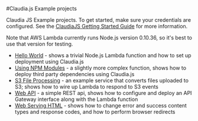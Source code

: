 #Claudia.js Example projects

Claudia JS Example projects. To get started, make sure your credentials are configured. See the [ClaudiaJS Getting Started Guide](https://github.com/claudiajs/claudia/blob/master/getting_started.md) for more information.

Note that AWS Lambda currently runs Node.js version 0.10.36, so it's best to use that version for testing.

  * [Hello World](hello-world) - shows a trivial Node.js Lambda function and how to set up deployment using Claudia.js
  * [Using NPM Modules](using-npm-modules) - a slightly more complex function, shows how to deploy third party dependencies using Claudia.js
  * [S3 File Processing](s3-file-processing) - an example service that converts files uploaded to S3; shows how to wire up Lambda to respond to S3 events
  * [Web API](web-api) - a simple REST api, shows how to configure and deploy an API Gateway interface along with the Lambda function
  * [Web Serving HTML](web-serving-html) - shows how to change error and success content types and response codes, and how to perform browser redirects
